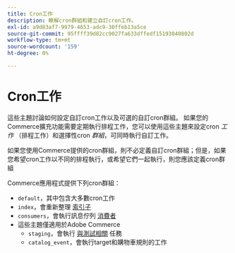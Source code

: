```yaml
---
title: Cron工作
description: 瞭解cron群組和建立自訂cron工作。
exl-id: a9d83af7-9979-4653-adc9-30ffeb13a5ce
source-git-commit: 95ffff39d82cc9027fa633dffedf15193040802d
workflow-type: tm+mt
source-wordcount: '159'
ht-degree: 0%

---
```


# Cron工作

這些主題討論如何設定自訂cron工作以及可選的自訂cron群組。 如果您的Commerce擴充功能需要定期執行排程工作，您可以使用這些主題來設定cron _工作_ （排程工作）和選擇性cron _群組_，可同時執行自訂工作。

如果您使用Commerce提供的cron群組，則不必定義自訂cron群組；但是，如果您希望cron工作以不同的排程執行，或希望它們一起執行，則您應該定義cron群組

Commerce應用程式提供下列cron群組：

- `default`，其中包含大多數cron工作
- `index`，會重新整理 [索引子](../cli/manage-indexers.md)
- `consumers`，會執行訊息佇列 [消費者](../cli/start-message-queues.md)
- 這些主題僅適用於Adobe Commerce
   - `staging`，會執行 [與測試相關](https://docs.magento.com/user-guide/cms/content-staging.html) 任務
   - `catalog_event`，會執行target和購物車規則的工作
